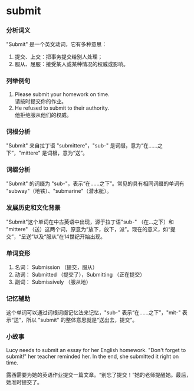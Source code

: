 # submit

### 分析词义

  

"Submit" 是一个英文动词，它有多种意思：

  

1.  提交、上交：把事务提交给别人处理；
2.  服从、屈服：接受某人或某种情况的权威或影响。

  

### 列举例句

  

1.  Please submit your homework on time.  
    请按时提交你的作业。
2.  He refused to submit to their authority.  
    他拒绝服从他们的权威。

  

### 词根分析

  

"Submit" 来自拉丁语 "submittere"，"sub-" 是词缀，意为“在……之下”，"mittere" 是词根，意为“送”。

  

### 词缀分析

  

"Submit" 的词缀为 "sub-"，表示“在……之下”。常见的具有相同词缀的单词有 "subway"（地铁）、"submarine"（潜水艇）。

  

### 发展历史和文化背景

  

"Submit"这个单词在中古英语中出现，源于拉丁语"sub-" （在...之下）和 "mittere" （送）这两个词，原意为“放下，放下，派”。现在的意义，如“提交”，“呈送”以及“服从”在14世纪开始出现。

  

### 单词变形

  

1.  名词： Submission （提交，服从）
2.  动词： Submitted （提交了），Submitting （正在提交）
3.  副词： Submissively （服从地）

  

### 记忆辅助

  

这个单词可以通过词根词缀记忆法来记忆，"sub-" 表示“在......之下”，"mit-" 表示“送”，所以 "submit" 的整体意思就是“送出去，提交”。

  

### 小故事

  

Lucy needs to submit an essay for her English homework. "Don't forget to submit!" her teacher reminded her. In the end, she submitted it right on time.

  

露西需要为她的英语作业提交一篇文章。“别忘了提交！”她的老师提醒她。最后，她准时提交了。
